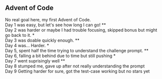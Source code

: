 ## Advent of Code
No real goal here, my first Advent of Code. </br>
Day 1 was easy, but let's see how long I can go! ** </br> 
Day 2 was harder or maybe I had trouble focusing, skipped bonus but might go back to it. * </br>
Day 3 was doable quickly enough. ** </br>
Day 4 was... Harder. * </br>
Day 5, spent half the time trying to understand the challenge prompt. ** </br>
Day 6, falling a bit behind due to time but still pushing * </br>
Day 7 went suprisingly well ** </br>
Day 8 stumped me, gave up after not really understanding the prompt </br>
Day 9 Getting harder for sure, got the test-case working but no stars yet </br>
